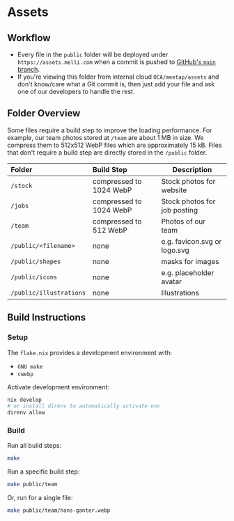 # Assets

## Workflow

* Every file in the `public` folder will be deployed under `https://assets.melli.com` when a commit is pushed to [GitHub's `main` branch](https://gitlab.com/mit-emilia/assets).
* If you're viewing this folder from internal cloud `OCA/meetap/assets` and don't know/care what a Git commit is, then just add your file and ask one of our developers to handle the rest.

## Folder Overview

Some files require a build step to improve the loading performance. For example, our team photos stored at `/team` are about 1 MB in size. We compress them to 512x512 WebP files which are approximately 15 kB. Files that don't require a build step are directly stored in the `/public` folder.

| Folder                  | Build Step              | Description                     |
| :---------------------- | :---------------------- | ------------------------------- |
| `/stock`                | compressed to 1024 WebP | Stock photos for website        |
| `/jobs`                 | compressed to 1024 WebP | Stock photos for job posting    |
| `/team`                 | compressed to 512 WebP  | Photos of our team              |
| `/public/<filename>`    | none                    | e.g. favicon.svg or logo.svg    |
| `/public/shapes`        | none                    | masks for images                |
| `/public/icons`         | none                    | e.g. placeholder avatar         |
| `/public/illustrations` | none                    | Illustrations                   |

## Build Instructions

### Setup

The `flake.nix` provides a development environment with:

* `GNU make`
* `cwebp`

Activate development environment:

```sh
nix develop
# or install direnv to automatically activate env
direnv allow
```

### Build

Run all build steps:

```sh
make
```

Run a specific build step:

```sh
make public/team
```

Or, run for a single file:

```sh
make public/team/hans-ganter.webp
```
